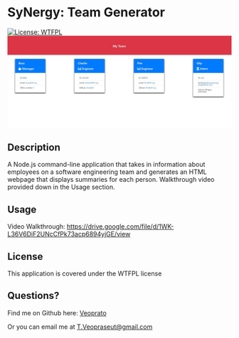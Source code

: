 
  # SyNergy: Team Generator
  [![License: WTFPL](https://img.shields.io/badge/License-WTFPL-brightgreen.svg)](http://www.wtfpl.net/about/)
  ![Front Page of Website](/assets/page-sc.jpg)
  ## Description
   A Node.js command-line application that takes in information about employees on a software engineering team and generates an HTML
   webpage that displays summaries for each person. Walkthrough video provided down in the Usage section.
  
  ## Usage
  Video Walkthrough: https://drive.google.com/file/d/1WK-L36V6DiF2UNcCfPk73acp6894yjGE/view
  
  ## License
  This application is covered under the WTFPL license

  ## Questions?
  Find me on Github here: [Veoprato](https://github.com/Veoprato)

  Or you can email me at T.Veopraseut@gmail.com
  
